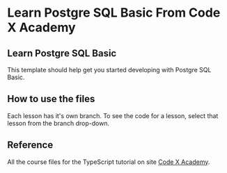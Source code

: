 # Learn Postgre SQL Basic From Code X Academy
## Learn Postgre SQL Basic

This template should help get you started developing with Postgre SQL Basic.

## How to use the files
Each lesson has it's own branch. To see the code for a lesson, select that lesson from the branch drop-down.

## Reference
All the course files for the TypeScript tutorial on site [Code X Academy](https://www.codex.academy/).
